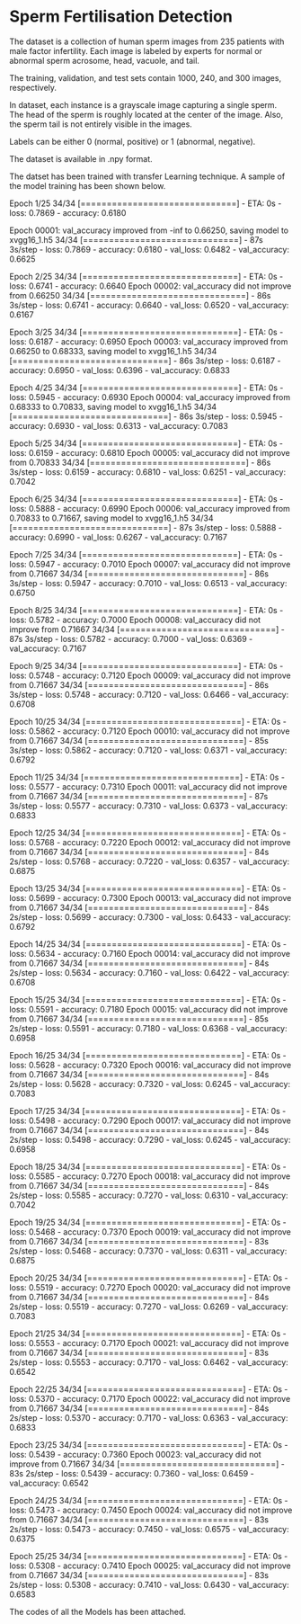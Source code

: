 # Sperm Fertilisation Detection

The dataset is a collection of human sperm images from 235 patients with male factor infertility. Each image is labeled by experts for normal or abnormal sperm acrosome, head, vacuole, and tail.

The training, validation, and test sets contain 1000, 240, and 300 images, respectively.


In dataset, each instance is a grayscale image capturing a single sperm. The head of the sperm is roughly located at the center of the image. Also, the sperm tail is not entirely visible in the images.

Labels can be either 0 (normal, positive) or 1 (abnormal, negative).

The dataset is available in .npy format.

The datset has been trained with transfer Learning technique. A sample of the model training has been shown below.

Epoch 1/25
34/34 [==============================] - ETA: 0s - loss: 0.7869 - accuracy: 0.6180

Epoch 00001: val_accuracy improved from -inf to 0.66250, saving model to xvgg16_1.h5
34/34 [==============================] - 87s 3s/step - loss: 0.7869 - accuracy: 0.6180 - val_loss: 0.6482 - val_accuracy: 0.6625


Epoch 2/25
34/34 [==============================] - ETA: 0s - loss: 0.6741 - accuracy: 0.6640
Epoch 00002: val_accuracy did not improve from 0.66250
34/34 [==============================] - 86s 3s/step - loss: 0.6741 - accuracy: 0.6640 - val_loss: 0.6520 - val_accuracy: 0.6167

Epoch 3/25
34/34 [==============================] - ETA: 0s - loss: 0.6187 - accuracy: 0.6950
Epoch 00003: val_accuracy improved from 0.66250 to 0.68333, saving model to xvgg16_1.h5
34/34 [==============================] - 86s 3s/step - loss: 0.6187 - accuracy: 0.6950 - val_loss: 0.6396 - val_accuracy: 0.6833

Epoch 4/25
34/34 [==============================] - ETA: 0s - loss: 0.5945 - accuracy: 0.6930
Epoch 00004: val_accuracy improved from 0.68333 to 0.70833, saving model to xvgg16_1.h5
34/34 [==============================] - 86s 3s/step - loss: 0.5945 - accuracy: 0.6930 - val_loss: 0.6313 - val_accuracy: 0.7083

Epoch 5/25
34/34 [==============================] - ETA: 0s - loss: 0.6159 - accuracy: 0.6810
Epoch 00005: val_accuracy did not improve from 0.70833
34/34 [==============================] - 86s 3s/step - loss: 0.6159 - accuracy: 0.6810 - val_loss: 0.6251 - val_accuracy: 0.7042

Epoch 6/25
34/34 [==============================] - ETA: 0s - loss: 0.5888 - accuracy: 0.6990
Epoch 00006: val_accuracy improved from 0.70833 to 0.71667, saving model to xvgg16_1.h5
34/34 [==============================] - 87s 3s/step - loss: 0.5888 - accuracy: 0.6990 - val_loss: 0.6267 - val_accuracy: 0.7167

Epoch 7/25
34/34 [==============================] - ETA: 0s - loss: 0.5947 - accuracy: 0.7010
Epoch 00007: val_accuracy did not improve from 0.71667
34/34 [==============================] - 86s 3s/step - loss: 0.5947 - accuracy: 0.7010 - val_loss: 0.6513 - val_accuracy: 0.6750

Epoch 8/25
34/34 [==============================] - ETA: 0s - loss: 0.5782 - accuracy: 0.7000
Epoch 00008: val_accuracy did not improve from 0.71667
34/34 [==============================] - 87s 3s/step - loss: 0.5782 - accuracy: 0.7000 - val_loss: 0.6369 - val_accuracy: 0.7167

Epoch 9/25
34/34 [==============================] - ETA: 0s - loss: 0.5748 - accuracy: 0.7120
Epoch 00009: val_accuracy did not improve from 0.71667
34/34 [==============================] - 86s 3s/step - loss: 0.5748 - accuracy: 0.7120 - val_loss: 0.6466 - val_accuracy: 0.6708

Epoch 10/25
34/34 [==============================] - ETA: 0s - loss: 0.5862 - accuracy: 0.7120
Epoch 00010: val_accuracy did not improve from 0.71667
34/34 [==============================] - 85s 3s/step - loss: 0.5862 - accuracy: 0.7120 - val_loss: 0.6371 - val_accuracy: 0.6792

Epoch 11/25
34/34 [==============================] - ETA: 0s - loss: 0.5577 - accuracy: 0.7310
Epoch 00011: val_accuracy did not improve from 0.71667
34/34 [==============================] - 87s 3s/step - loss: 0.5577 - accuracy: 0.7310 - val_loss: 0.6373 - val_accuracy: 0.6833

Epoch 12/25
34/34 [==============================] - ETA: 0s - loss: 0.5768 - accuracy: 0.7220
Epoch 00012: val_accuracy did not improve from 0.71667
34/34 [==============================] - 84s 2s/step - loss: 0.5768 - accuracy: 0.7220 - val_loss: 0.6357 - val_accuracy: 0.6875

Epoch 13/25
34/34 [==============================] - ETA: 0s - loss: 0.5699 - accuracy: 0.7300
Epoch 00013: val_accuracy did not improve from 0.71667
34/34 [==============================] - 84s 2s/step - loss: 0.5699 - accuracy: 0.7300 - val_loss: 0.6433 - val_accuracy: 0.6792

Epoch 14/25
34/34 [==============================] - ETA: 0s - loss: 0.5634 - accuracy: 0.7160
Epoch 00014: val_accuracy did not improve from 0.71667
34/34 [==============================] - 84s 2s/step - loss: 0.5634 - accuracy: 0.7160 - val_loss: 0.6422 - val_accuracy: 0.6708

Epoch 15/25
34/34 [==============================] - ETA: 0s - loss: 0.5591 - accuracy: 0.7180
Epoch 00015: val_accuracy did not improve from 0.71667
34/34 [==============================] - 85s 2s/step - loss: 0.5591 - accuracy: 0.7180 - val_loss: 0.6368 - val_accuracy: 0.6958

Epoch 16/25
34/34 [==============================] - ETA: 0s - loss: 0.5628 - accuracy: 0.7320
Epoch 00016: val_accuracy did not improve from 0.71667
34/34 [==============================] - 84s 2s/step - loss: 0.5628 - accuracy: 0.7320 - val_loss: 0.6245 - val_accuracy: 0.7083

Epoch 17/25
34/34 [==============================] - ETA: 0s - loss: 0.5498 - accuracy: 0.7290
Epoch 00017: val_accuracy did not improve from 0.71667
34/34 [==============================] - 84s 2s/step - loss: 0.5498 - accuracy: 0.7290 - val_loss: 0.6245 - val_accuracy: 0.6958

Epoch 18/25
34/34 [==============================] - ETA: 0s - loss: 0.5585 - accuracy: 0.7270
Epoch 00018: val_accuracy did not improve from 0.71667
34/34 [==============================] - 84s 2s/step - loss: 0.5585 - accuracy: 0.7270 - val_loss: 0.6310 - val_accuracy: 0.7042

Epoch 19/25
34/34 [==============================] - ETA: 0s - loss: 0.5468 - accuracy: 0.7370
Epoch 00019: val_accuracy did not improve from 0.71667
34/34 [==============================] - 83s 2s/step - loss: 0.5468 - accuracy: 0.7370 - val_loss: 0.6311 - val_accuracy: 0.6875

Epoch 20/25
34/34 [==============================] - ETA: 0s - loss: 0.5519 - accuracy: 0.7270
Epoch 00020: val_accuracy did not improve from 0.71667
34/34 [==============================] - 84s 2s/step - loss: 0.5519 - accuracy: 0.7270 - val_loss: 0.6269 - val_accuracy: 0.7083

Epoch 21/25
34/34 [==============================] - ETA: 0s - loss: 0.5553 - accuracy: 0.7170
Epoch 00021: val_accuracy did not improve from 0.71667
34/34 [==============================] - 83s 2s/step - loss: 0.5553 - accuracy: 0.7170 - val_loss: 0.6462 - val_accuracy: 0.6542

Epoch 22/25
34/34 [==============================] - ETA: 0s - loss: 0.5370 - accuracy: 0.7170
Epoch 00022: val_accuracy did not improve from 0.71667
34/34 [==============================] - 84s 2s/step - loss: 0.5370 - accuracy: 0.7170 - val_loss: 0.6363 - val_accuracy: 0.6833

Epoch 23/25
34/34 [==============================] - ETA: 0s - loss: 0.5439 - accuracy: 0.7360
Epoch 00023: val_accuracy did not improve from 0.71667
34/34 [==============================] - 83s 2s/step - loss: 0.5439 - accuracy: 0.7360 - val_loss: 0.6459 - val_accuracy: 0.6542

Epoch 24/25
34/34 [==============================] - ETA: 0s - loss: 0.5473 - accuracy: 0.7450
Epoch 00024: val_accuracy did not improve from 0.71667
34/34 [==============================] - 83s 2s/step - loss: 0.5473 - accuracy: 0.7450 - val_loss: 0.6575 - val_accuracy: 0.6375

Epoch 25/25
34/34 [==============================] - ETA: 0s - loss: 0.5308 - accuracy: 0.7410
Epoch 00025: val_accuracy did not improve from 0.71667
34/34 [==============================] - 83s 2s/step - loss: 0.5308 - accuracy: 0.7410 - val_loss: 0.6430 - val_accuracy: 0.6583

The codes of all the Models has been attached.

